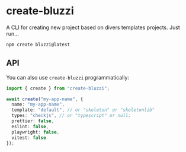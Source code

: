 # create-bluzzi

A CLI for creating new project based on divers templates projects. Just run...
```bash
npm create bluzzi@latest
```

## API

You can also use `create-bluzzi` programmatically:

```ts
import { create } from "create-bluzzi";

await create("my-app-name", {
  name: "my-app-name",
  template: "default", // or "skeleton" or "skeletonlib"
  types: "checkjs", // or "typescript" or null;
  prettier: false,
  eslint: false,
  playwright: false,
  vitest: false
});
```